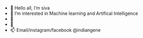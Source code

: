 - 👋 Hello all, I’m siva
- 👀 I’m interested in Machine learning and Artifical Intelligence
- 🌱
- 💞️ 
- 📫 Email/instagram/facebook @indiangene

<!---
sivkri/sivkri is a ✨ special ✨ repository because its `README.md` (this file) appears on your GitHub profile.
You can click the Preview link to take a look at your changes.
--->
